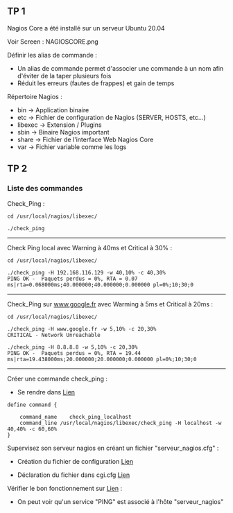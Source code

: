 ## TP 1

Nagios Core a été installé sur un serveur Ubuntu 20.04

Voir Screen : NAGIOSCORE.png

Définir les alias de commande :
- Un alias de commande permet d'associer une commande à un nom afin d'éviter de la taper plusieurs fois
- Réduit les erreurs (fautes de frappes) et gain de temps


Répertoire Nagios :
- bin -> Application binaire
- etc -> Fichier de configuration de Nagios (SERVER, HOSTS, etc...)
- libexec -> Extension / Plugins
- sbin -> Binaire Nagios important
- share -> Fichier de l'interface Web Nagios Core
- var -> Fichier variable comme les logs

## TP 2

### Liste des commandes

Check_Ping :

```
cd /usr/local/nagios/libexec/
```

```
./check_ping
```

---

Check Ping local avec Warning à 40ms et Critical à 30% :

```
cd /usr/local/nagios/libexec/
```

```
./check_ping -H 192.168.116.129 -w 40,10% -c 40,30%
PING OK -  Paquets perdus = 0%, RTA = 0.07 ms|rta=0.068000ms;40.000000;40.000000;0.000000 pl=0%;10;30;0
```

---

Check_Ping sur www.google.fr avec Warming à 5ms et Critical à 20ms :

```
cd /usr/local/nagios/libexec/
```

```
./check_ping -H www.google.fr -w 5,10% -c 20,30%
CRITICAL - Network Unreachable
```

```
./check_ping -H 8.8.8.8 -w 5,10% -c 20,30%
PING OK -  Paquets perdus = 0%, RTA = 19.44 ms|rta=19.438000ms;20.000000;20.000000;0.000000 pl=0%;10;30;0
```

---

Créer une commande check_ping :
- Se rendre dans [Lien](https://github.com/KooKaik/Nagios/blob/master/Fichiers%20de%20Congifuration/objects/commands.cfg "commands.cfg")
```
define command {

    command_name    check_ping_localhost
    command_line /usr/local/nagios/libexec/check_ping -H localhost -w 40,40% -c 60,60%
}
```

Supervisez son serveur nagios en créant un fichier "serveur_nagios.cfg" :
- Création du fichier de configuration [Lien](https://github.com/KooKaik/Nagios/blob/master/Fichiers%20de%20Congifuration/objects/serveur_nagios.cfg "serveur_nagios.cfg")

- Déclaration du fichier dans cgi.cfg [Lien](https://github.com/KooKaik/Nagios/blob/master/Fichiers%20de%20Congifuration/cgi.cfg "cgi.cfg")

Vérifier le bon fonctionnement sur [Lien](https://github.com/KooKaik/Nagios/blob/master/Capture%20Ecran/Services.png "l'interface web") :
- On peut voir qu'un service "PING" est associé à l'hôte "serveur_nagios"

